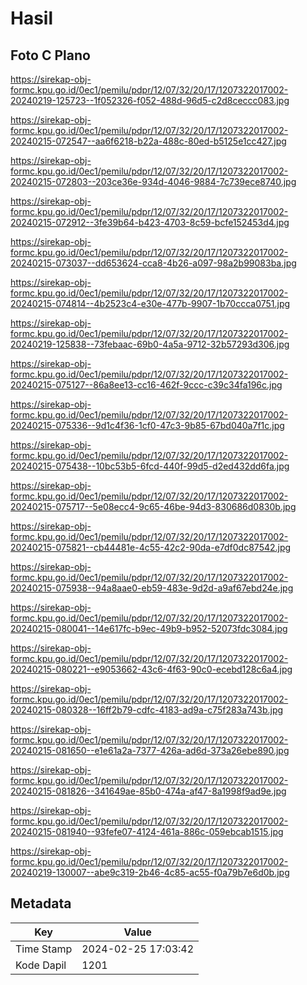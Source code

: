 # Hasil

## Foto C Plano

https://sirekap-obj-formc.kpu.go.id/0ec1/pemilu/pdpr/12/07/32/20/17/1207322017002-20240219-125723--1f052326-f052-488d-96d5-c2d8ceccc083.jpg

https://sirekap-obj-formc.kpu.go.id/0ec1/pemilu/pdpr/12/07/32/20/17/1207322017002-20240215-072547--aa6f6218-b22a-488c-80ed-b5125e1cc427.jpg

https://sirekap-obj-formc.kpu.go.id/0ec1/pemilu/pdpr/12/07/32/20/17/1207322017002-20240215-072803--203ce36e-934d-4046-9884-7c739ece8740.jpg

https://sirekap-obj-formc.kpu.go.id/0ec1/pemilu/pdpr/12/07/32/20/17/1207322017002-20240215-072912--3fe39b64-b423-4703-8c59-bcfe152453d4.jpg

https://sirekap-obj-formc.kpu.go.id/0ec1/pemilu/pdpr/12/07/32/20/17/1207322017002-20240215-073037--dd653624-cca8-4b26-a097-98a2b99083ba.jpg

https://sirekap-obj-formc.kpu.go.id/0ec1/pemilu/pdpr/12/07/32/20/17/1207322017002-20240215-074814--4b2523c4-e30e-477b-9907-1b70ccca0751.jpg

https://sirekap-obj-formc.kpu.go.id/0ec1/pemilu/pdpr/12/07/32/20/17/1207322017002-20240219-125838--73febaac-69b0-4a5a-9712-32b57293d306.jpg

https://sirekap-obj-formc.kpu.go.id/0ec1/pemilu/pdpr/12/07/32/20/17/1207322017002-20240215-075127--86a8ee13-cc16-462f-9ccc-c39c34fa196c.jpg

https://sirekap-obj-formc.kpu.go.id/0ec1/pemilu/pdpr/12/07/32/20/17/1207322017002-20240215-075336--9d1c4f36-1cf0-47c3-9b85-67bd040a7f1c.jpg

https://sirekap-obj-formc.kpu.go.id/0ec1/pemilu/pdpr/12/07/32/20/17/1207322017002-20240215-075438--10bc53b5-6fcd-440f-99d5-d2ed432dd6fa.jpg

https://sirekap-obj-formc.kpu.go.id/0ec1/pemilu/pdpr/12/07/32/20/17/1207322017002-20240215-075717--5e08ecc4-9c65-46be-94d3-830686d0830b.jpg

https://sirekap-obj-formc.kpu.go.id/0ec1/pemilu/pdpr/12/07/32/20/17/1207322017002-20240215-075821--cb44481e-4c55-42c2-90da-e7df0dc87542.jpg

https://sirekap-obj-formc.kpu.go.id/0ec1/pemilu/pdpr/12/07/32/20/17/1207322017002-20240215-075938--94a8aae0-eb59-483e-9d2d-a9af67ebd24e.jpg

https://sirekap-obj-formc.kpu.go.id/0ec1/pemilu/pdpr/12/07/32/20/17/1207322017002-20240215-080041--14e617fc-b9ec-49b9-b952-52073fdc3084.jpg

https://sirekap-obj-formc.kpu.go.id/0ec1/pemilu/pdpr/12/07/32/20/17/1207322017002-20240215-080221--e9053662-43c6-4f63-90c0-ecebd128c6a4.jpg

https://sirekap-obj-formc.kpu.go.id/0ec1/pemilu/pdpr/12/07/32/20/17/1207322017002-20240215-080328--16ff2b79-cdfc-4183-ad9a-c75f283a743b.jpg

https://sirekap-obj-formc.kpu.go.id/0ec1/pemilu/pdpr/12/07/32/20/17/1207322017002-20240215-081650--e1e61a2a-7377-426a-ad6d-373a26ebe890.jpg

https://sirekap-obj-formc.kpu.go.id/0ec1/pemilu/pdpr/12/07/32/20/17/1207322017002-20240215-081826--341649ae-85b0-474a-af47-8a1998f9ad9e.jpg

https://sirekap-obj-formc.kpu.go.id/0ec1/pemilu/pdpr/12/07/32/20/17/1207322017002-20240215-081940--93fefe07-4124-461a-886c-059ebcab1515.jpg

https://sirekap-obj-formc.kpu.go.id/0ec1/pemilu/pdpr/12/07/32/20/17/1207322017002-20240219-130007--abe9c319-2b46-4c85-ac55-f0a79b7e6d0b.jpg


## Metadata

| Key        | Value               |
| ---------- | ------------------- |
| Time Stamp | 2024-02-25 17:03:42 |
| Kode Dapil | 1201                |



